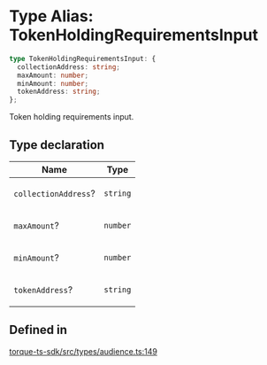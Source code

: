 # Type Alias: TokenHoldingRequirementsInput

```ts
type TokenHoldingRequirementsInput: {
  collectionAddress: string;
  maxAmount: number;
  minAmount: number;
  tokenAddress: string;
};
```

Token holding requirements input.

## Type declaration

<table>
<thead>
<tr>
<th>Name</th>
<th>Type</th>
</tr>
</thead>
<tbody>
<tr>
<td>

`collectionAddress`?

</td>
<td>

`string`

</td>
</tr>
<tr>
<td>

`maxAmount`?

</td>
<td>

`number`

</td>
</tr>
<tr>
<td>

`minAmount`?

</td>
<td>

`number`

</td>
</tr>
<tr>
<td>

`tokenAddress`?

</td>
<td>

`string`

</td>
</tr>
</tbody>
</table>

## Defined in

[torque-ts-sdk/src/types/audience.ts:149](https://github.com/torque-labs/torque-ts-sdk/blob/e34efdf278512e8a58bacdba966e9cd90b1db20a/src/types/audience.ts#L149)
